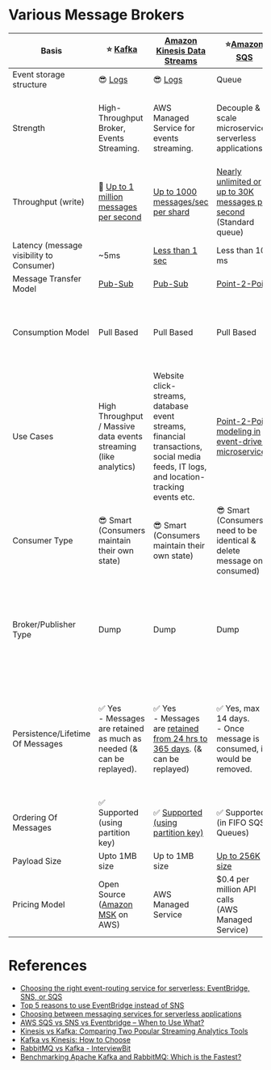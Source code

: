 
# Various Message Brokers

| Basis                                    | :star: [Kafka](Kafka/Readme.md)                                                            | [Amazon Kinesis Data Streams](https://github.com/Anshul619/AWS-Services/tree/main/4_MessageBrokers/AmazonKinesis/Readme.md)                                                                              | :star:[Amazon SQS](https://github.com/Anshul619/AWS-Services/tree/main/4_MessageBrokers/AmazonSQS/Readme.md)                                                                                                  | [Amazon SNS](https://github.com/Anshul619/AWS-Services/tree/main/4_MessageBrokers/AmazonSNS.md)                                                                | [Amazon EventBridge](https://github.com/Anshul619/AWS-Services/tree/main/4_MessageBrokers/AmazonEventBridge)                                              | [RabbitMQ](RabbitMQ.md)                                                                                                                         |
|------------------------------------------|--------------------------------------------------------------------------------------------|----------------------------------------------------------------------------------------------------------------------------------------------------------------------|---------------------------------------------------------------------------------------------------------------------------------------------------------------------------|----------------------------------------------------------------------------------------------------------------------------|--------------------------------------------------------------------------------------------------------------------------|-------------------------------------------------------------------------------------------------------------------------------------------------|
| Event storage structure                  | :sunglasses: [Logs](../1_Databases/5_Database-Internals/AppendOnlyProperty.md)              | :sunglasses: [Logs](../1_Databases/5_Database-Internals/AppendOnlyProperty.md)                                                                                        | Queue                                                                                                                                                                     | Topic                                                                                                                      | Event Bus                                                                                                                | Queue                                                                                                                                           |
| Strength                                 | High-Throughput Broker, Events Streaming.                                                  | AWS Managed Service for events streaming.                                                                                                                            | Decouple & scale microservices, serverless applications                                                                                                                   | Push-Notification-Based-Broker, can't be used for events streaming.                                                        | Rule-Based-Targeting-Broker                                                                                              | Low-Latency MQ                                                                                                                                  |
| Throughput (write)                       | :rocket: [Up to 1 million messages per second]()                                           | [Up to 1000 messages/sec per shard](https://docs.aws.amazon.com/streams/latest/dev/key-concepts.html)                                                                | [Nearly unlimited or up to 30K messages per second](https://docs.aws.amazon.com/AWSSimpleQueueService/latest/SQSDeveloperGuide/quotas-messages.html) <br/>(Standard queue) | [Up to 30K messages per second](https://docs.aws.amazon.com/general/latest/gr/sns.html) <br/>(Standard topic)              | [Up to 10K messages per second](https://docs.aws.amazon.com/eventbridge/latest/userguide/eb-quota.html)                  | [Up to 10K messages per second](https://blog.rabbitmq.com/posts/2012/04/rabbitmq-performance-measurements-part-2)                               |
| Latency (message visibility to Consumer) | ~5ms                                                                                       | [Less than 1 sec](https://docs.aws.amazon.com/streams/latest/dev/kinesis-low-latency.html)                                                                           | Less than 100 ms                                                                                                                                                          | b/w 100 ms to 200 ms                                                                                                       | Greater than 200ms                                                                                                       | ~1ms                                                                                                                                            |
| Message Transfer Model                   | [Pub-Sub](EventDrivenArchitecture/PubSubModel.md)                                          | [Pub-Sub](EventDrivenArchitecture/PubSubModel.md)                                                                                                                    | [Point-2-Point](EventDrivenArchitecture/PointToPointModel.md)                                                                                                             | [Pub-Sub](EventDrivenArchitecture/PubSubModel.md)                                                                          | [Pub-Sub](EventDrivenArchitecture/PubSubModel.md)                                                                        | [Point-2-Point](EventDrivenArchitecture/PointToPointModel.md)                                                                                   |
| Consumption Model                        | Pull Based                                                                                 | Pull Based                                                                                                                                                           | Pull Based                                                                                                                                                                | Push Based, Upto 100K topics, 10 million subscribers per topic                                                             | Push Based, Upto 100 event buses, 300 rules per event bus, 5 targets per rule                                            | Push Based                                                                                                                                      |
| Use Cases                                | High Throughput / Massive data events streaming (like analytics)                           | Website click-streams, database event streams, financial transactions, social media feeds, IT logs, and location-tracking events etc.                                | [Point-2-Point modeling in event-driven microservices](EventDrivenArchitecture/Readme.md).                                                                                | Notification (Email/Push) to person, Pub-Sub modeling for [event-driven microservices](EventDrivenArchitecture/Readme.md). | Rule based targeting in [Event-driven microservices](EventDrivenArchitecture/Readme.md)                                  | Low-latency use cases when message guarantee is needed or some consistent behaviour (like order workflow, failed orders etc.)                   |
| Consumer Type                            | :sunglasses: Smart <br/>(Consumers maintain their own state)                               | :sunglasses: Smart <br/>(Consumers maintain their own state)                                                                                                         | :sunglasses: Smart <br/>(Consumers need to be identical & delete message once consumed)                                                                                   | Dump <br/>(Consumers might be processing messages in the different way)                                                    | Dump<br/>(Consumers might be processing messages in the different way)                                                   | Dumb                                                                                                                                            |
| Broker/Publisher Type                    | Dump                                                                                       | Dump                                                                                                                                                                 | Dump                                                                                                                                                                      | :sunglasses: Smart                                                                                                         | :sunglasses: Smart                                                                                                       | :sunglasses: Smart <br/>(Consistent transmission of messages to consumers at about the same speed as the broker monitors the consumer's status) |
| Persistence/Lifetime Of Messages         | :white_check_mark: Yes <br/>- Messages are retained as much as needed (& can be replayed). | :white_check_mark: Yes <br/>- Messages are [retained from 24 hrs to 365 days](https://docs.aws.amazon.com/streams/latest/dev/key-concepts.html). (& can be replayed) | :white_check_mark: Yes, max 14 days. <br>- Once message is consumed, it would be removed.                                                                                 | :x: No <br> - When an SNS Topic receives an event notification, it would be instantly broadcast to all Subscribers.        | :x: No <br/>- But events can be archived, to replay later.                                                               | :x: No <br/>- Once message is consumed and acknowledgement is sent, it would be removed from RabbitMQ message queue.                            |
| Ordering Of Messages                     | :white_check_mark: Supported <br/>(using partition key)                                    | :white_check_mark: [Supported (using partition key)](https://docs.aws.amazon.com/streams/latest/dev/key-concepts.html)                                               | :white_check_mark: Supported (in FIFO SQS Queues)                                                                                                                         | :white_check_mark: Supported (in FIFO SNS Topics)                                                                          | :x: Not-Supported                                                                                                        | :x: Not-Supported                                                                                                                               |
| Payload Size                             | Upto 1MB size                                                                              | Up to 1MB size                                                                                                                                                       | [Up to 256K size](https://docs.aws.amazon.com/general/latest/gr/sqs-service.html)                                                                                         | [Up to 256K size](https://aws.amazon.com/blogs/compute/choosing-between-messaging-services-for-serverless-applications/)   | [Up to 256K size](https://aws.amazon.com/blogs/compute/choosing-between-messaging-services-for-serverless-applications/) | No constraints                                                                                                                                  |
| Pricing Model                            | Open Source <br/>([Amazon MSK](https://github.com/Anshul619/AWS-Services/tree/main/4_MessageBrokers/AmazonMSK.md) on AWS)      | AWS Managed Service                                                                                                                                                  | $0.4 per million API calls <br/>(AWS Managed Service)                                                                                                                     | $0.5 per million API calls <br/>(AWS Managed Service)                                                                      | $1 per million API calls <br/>(AWS Managed Service)                                                                      | Open Source <br/>([Amazon MQ](https://github.com/Anshul619/AWS-Services/tree/main/4_MessageBrokers/AmazonMQ.md) on AWS)                                                             |

# References
- [Choosing the right event-routing service for serverless: EventBridge, SNS, or SQS](https://lumigo.io/blog/choosing-the-right-event-routing-on-aws-eventbridge-sns-or-sqs/)
- [Top 5 reasons to use EventBridge instead of SNS](https://lumigo.io/blog/5-reasons-why-you-should-use-eventbridge-instead-of-sns/)
- [Choosing between messaging services for serverless applications](https://aws.amazon.com/blogs/compute/choosing-between-messaging-services-for-serverless-applications/)
- [AWS SQS vs SNS vs Eventbridge – When to Use What?](https://beabetterdev.com/2021/09/10/aws-sqs-vs-sns-vs-eventbridge/)
- [Kinesis vs Kafka: Comparing Two Popular Streaming Analytics Tools](https://www.spec-india.com/blog/kinesis-vs-kafka)
- [Kafka vs Kinesis: How to Choose](https://rockset.com/blog/kafka-vs-kinesis-choosing-the-best-data-streaming-solution/)
- [RabbitMQ vs Kafka - InterviewBit](https://www.interviewbit.com/blog/rabbitmq-vs-kafka/)
- [Benchmarking Apache Kafka and RabbitMQ: Which is the Fastest?](https://www.confluent.io/blog/kafka-fastest-messaging-system/)